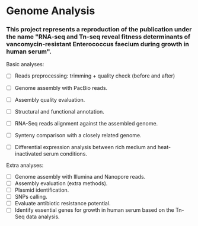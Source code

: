 # Genome Analysis
### This project represents a reproduction of the publication under the name "RNA-seq and Tn-seq reveal fitness determinants of vancomycin-resistant Enterococcus faecium during growth in human serum".


Basic analyses:
- [ ] Reads preprocessing: trimming + quality check (before and after)
- [ ] Genome assembly with PacBio reads.
- [ ] Assembly quality evaluation.
- [ ] Structural and functional annotation.
- [ ] RNA-Seq reads alignment against the assembled genome.
- [ ] Synteny comparison with a closely related genome.
- [ ] Differential expression analysis between rich medium and heat-inactivated serum conditions.


Extra analyses:
- [ ] Genome assembly with Illumina and Nanopore reads.
- [ ] Assembly evaluation (extra methods).
- [ ] Plasmid identification.
- [ ] SNPs calling.
- [ ] Evaluate antibiotic resistance potential.
- [ ] Identify essential genes for growth in human serum based on the Tn-Seq data analysis.
